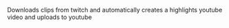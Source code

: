 Downloads clips from twitch and automatically creates a highlights youtube video and uploads to youtube

